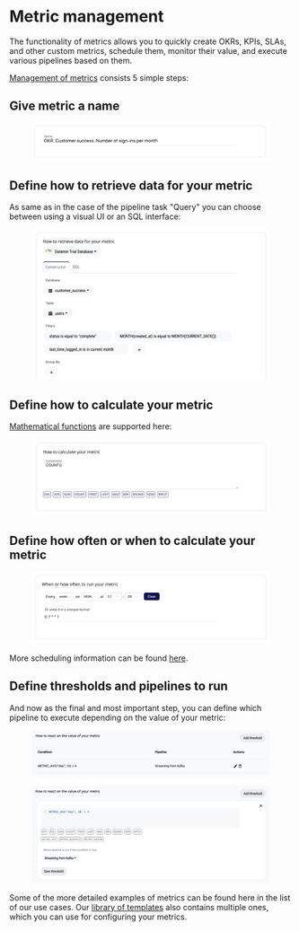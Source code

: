# Metric management

The functionality of metrics allows you to quickly create OKRs, KPIs, SLAs, and other custom metrics, schedule them, monitor their value, and execute various pipelines based on them.

[Management of metrics](https://app.datamin.io/metrics) consists 5 simple steps:

## Give metric a name

<figure><img src="../.gitbook/assets/Screenshot 2023-01-15 at 22.12.49.png" alt=""><figcaption></figcaption></figure>

## Define how to retrieve data for your metric

As same as in the case of the pipeline task "Query" you can choose between using a visual UI or an SQL interface:

<figure><img src="../.gitbook/assets/Screenshot 2023-01-15 at 22.13.02.png" alt=""><figcaption></figcaption></figure>

## Define how to calculate your metric

[Mathematical functions](../pipelines/mathematical-functions.md) are supported here:

<figure><img src="../.gitbook/assets/Screenshot 2023-01-15 at 22.13.19.png" alt=""><figcaption></figcaption></figure>

## Define how often or when to calculate your metric

<figure><img src="../.gitbook/assets/Screenshot 2023-01-15 at 22.13.38.png" alt=""><figcaption></figcaption></figure>

More scheduling information can be found [here](../pipelines/running-and-scheduling-workflows.md#automatically-by-a-schedule).

## Define thresholds and pipelines to run

And now as the final and most important step, you can define which pipeline to execute depending on the value of your metric:

<figure><img src="../.gitbook/assets/Screenshot 2024-04-17 at 13.56.04.png" alt=""><figcaption></figcaption></figure>



<figure><img src="../.gitbook/assets/Screenshot 2024-04-17 at 13.55.55.png" alt=""><figcaption></figcaption></figure>

Some of the more detailed examples of metrics can be found here in the list of our use cases. Our [library of templates](../pipelines/library-of-templates.md) also contains multiple ones, which you can use for configuring your metrics.
